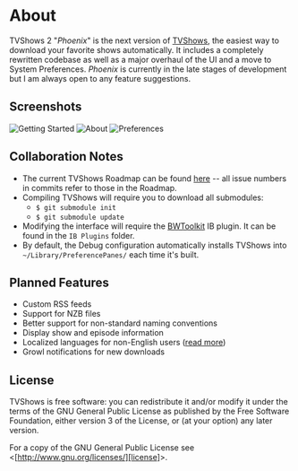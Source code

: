 # About
TVShows 2 "_Phoenix_" is the next version of [TVShows][tvshows], the easiest way to download your favorite shows automatically. It includes a completely rewritten codebase as well as a major overhaul of the UI and a move to System Preferences. _Phoenix_ is currently in the late stages of development but I am always open to any feature suggestions.

## Screenshots
![[Getting Started][preview-1]][news] ![[About][preview-2]][news] ![[Preferences][preview-3]][news]

## Collaboration Notes
* The current TVShows Roadmap can be found [here][roadmap] -- all issue numbers in commits refer to those in the Roadmap.
* Compiling TVShows will require you to download all submodules:
    * `$ git submodule init`
    * `$ git submodule update`
* Modifying the interface will require the [BWToolkit][bwtoolkit] IB plugin. It can be found in the `IB Plugins` folder.
* By default, the Debug configuration automatically installs TVShows into `~/Library/PreferencePanes/` each time it's built.

## Planned Features
* Custom RSS feeds
* Support for NZB files
* Better support for non-standard naming conventions
* Display show and episode information
* Localized languages for non-English users ([read more][translate])
* Growl notifications for new downloads

## License
TVShows is free software: you can redistribute it and/or modify it under the terms of the GNU General Public License as published by the Free Software Foundation, either version 3 of the License, or (at your option) any later version.

For a copy of the GNU General Public License see &lt;[http://www.gnu.org/licenses/][license]&gt;.

[news]:http://embercode.com/blog/category/tvshows-news/ "TVShows News"
[tvshows]:http://embercode.com/tvshows/ "TVShows Website"
[translate]:http://embercode.com/blog/2010/help-translate-tvshows-2/ "Help Translate TVShows 2"
[roadmap]:http://labs.embercode.com/projects/tvshows/roadmap "TVShows Roadmap"

[preview-1]:http://embercode.com/blog/wp-content/uploads/2010/05/TVShows2_r191_PrefTeaser-300x243.png "TVShows 2 Teaser: Preferences"
[preview-2]:http://embercode.com/blog/wp-content/uploads/2010/05/TVShows2_r191_AboutTeaser-300x201.png "TVShows 2 Teaser: About Tab"
[preview-3]:http://embercode.com/blog/wp-content/uploads/2010/05/TVShows2_r175_Preview-300x201.png "TVShows 2 (r175) Preview"

[bwtoolkit]:http://www.brandonwalkin.com/bwtoolkit/ "BWToolkit Information"
[license]:http://www.gnu.org/licenses/ "GNU General Public License"
